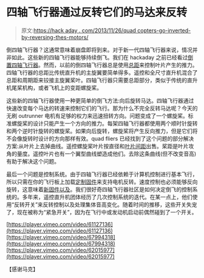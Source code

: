 # 四轴飞行器通过反转它们的马达来反转

> 原文:[https://hack aday . com/2013/11/26/quad copters-go-inverted-by-reversing-thes-motors/](https://hackaday.com/2013/11/26/quadcopters-go-inverted-by-reversing-their-motors/)

倒四轴飞行器？这通常意味着崩盘即将到来。对于新一代四轴飞行器来说，情况并非如此。这些新的四轴飞行器能够持续倒飞。我们在 hackaday 之前已经看过[倒置四轴飞行器](http://hackaday.com/2012/02/24/variable-pitch-quadrocopter-flies-upside-down/)。然而，以前的倒四轴飞行器总是使用[总距](http://en.wikipedia.org/wiki/Helicopter_flight_controls#Collective)来控制叶片产生的推力。四轴飞行器的总距比传统直升机的主旋翼要简单得多。遥控和全尺寸直升机混合了总距和周期距来铰接主旋翼桨叶。四轴飞行器只需要总距部分，类似于传统的直升机尾桨机构，或者飞机上的变距螺旋桨。

这些新的四轴飞行器使用一种更简单的倒飞方法:向后旋转马达。四轴飞行器通过快速改变每个马达的转速来控制它们的飞行。那为什么不完全反转马达呢？今天的无刷 outrunner 电机有足够的权力来迅速扭转方向。问题变成了一个螺旋桨。标准螺旋桨的设计只能产生一个方向的推力。每架四轴飞行器都使用两个顺时针旋转和两个逆时针旋转的螺旋桨。如果向后旋转，螺旋桨将产生反向推力，但是它们将不会像旋转时设计的方向那样有效。quad fliers 已经找到了这个问题的部分解决方案:从叶片上去掉曲线。遥控螺旋桨叶片按直径和[叶片间距](http://en.wikipedia.org/wiki/Blade_pitch)出售。桨距是叶片攻角的量度。遥控叶片也有一个翼型曲线塑造成他们。去除这条曲线(但不改变音高)有助于解决这个问题。

最后一个问题是控制系统。由于四轴飞行器已经依赖于计算机控制进行基本飞行，所以只需在你的飞行板上加载[定制固件](https://github.com/c---/MultiWii3D)来支持电机反转。速度控制也必须能够反向旋转，这意味着[新固件以及](http://www.rcgroups.com/forums/showthread.php?t=1849952)。我们很好奇四轴飞行器社区是如何决定倒飞的控制系统的。多年来，遥控直升机团体经历了几次控制系统的迭代。在某一点上，他们使用“反转开关”来反转控制以及处理集体音高变化。随着时间的推移，这些开关失宠了，现在被称为“紧急开关”，因为在飞行中或发动机启动前偶然碰到了一个开关。

[https://player.vimeo.com/video/61127136](https://player.vimeo.com/video/61127136)[https://player.vimeo.com/video/67994318](https://player.vimeo.com/video/67994318)[https://player.vimeo.com/video/62015977](https://player.vimeo.com/video/62015977)

【感谢马克】